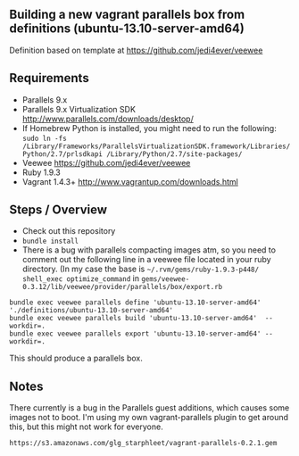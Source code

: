 ## Building a new vagrant parallels box from definitions (ubuntu-13.10-server-amd64)

Definition based on template at https://github.com/jedi4ever/veewee

## Requirements

- Parallels 9.x
- Parallels 9.x Virtualization SDK
  http://www.parallels.com/downloads/desktop/
- If Homebrew Python is installed, you might need to run the following:
  `sudo ln -fs /Library/Frameworks/ParallelsVirtualizationSDK.framework/Libraries/Python/2.7/prlsdkapi /Library/Python/2.7/site-packages/`
- Veewee
  https://github.com/jedi4ever/veewee
- Ruby 1.9.3
- Vagrant 1.4.3+
  http://www.vagrantup.com/downloads.html

## Steps / Overview

- Check out this repository
- `bundle install`
- There is a bug with parallels compacting images atm, so you need to comment out the following line in a veewee file located in your ruby directory. (In my case the base is `~/.rvm/gems/ruby-1.9.3-p448/`
  `shell_exec optimize_command`
  in
  `gems/veewee-0.3.12/lib/veewee/provider/parallels/box/export.rb`

```
bundle exec veewee parallels define 'ubuntu-13.10-server-amd64' './definitions/ubuntu-13.10-server-amd64'
bundle exec veewee parallels build 'ubuntu-13.10-server-amd64'  --workdir=.
bundle exec veewee parallels export 'ubuntu-13.10-server-amd64' --workdir=.
```

This should produce a parallels box.

## Notes
There currently is a bug in the Parallels guest additions, which causes some images not to boot.  I'm using my own vagrant-parallels plugin to get around this, but this might not work for everyone.

`https://s3.amazonaws.com/glg_starphleet/vagrant-parallels-0.2.1.gem`


